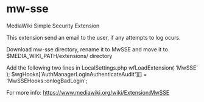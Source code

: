 # mw-sse
MediaWiki Simple Security Extension

This extension send an email to the user, if any attempts to log ocurs.

Download mw-sse directory, rename it to MwSSE and move it to $MEDIA_WIKI_PATH/extensions/ directory

Add the following two lines in LocalSettings.php
wfLoadExtension( 'MwSSE' );
$wgHooks['AuthManagerLoginAuthenticateAudit'][] = 'MwSSEHooks::onlogBadLogin';

For more info: https://www.mediawiki.org/wiki/Extension:MwSSE
